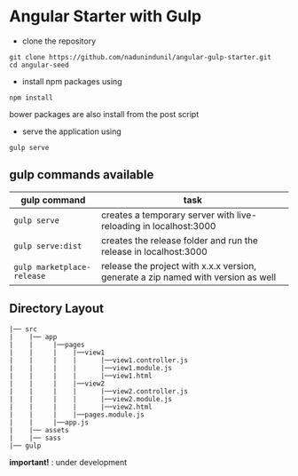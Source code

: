 # Angular Starter with Gulp

- clone the repository
```
git clone https://github.com/nadunindunil/angular-gulp-starter.git
cd angular-seed
```
- install npm packages using
 ```
npm install
```

bower packages are also install from the post script

- serve the application using
```
gulp serve
```

## gulp commands available

| **gulp command** | **task** |
|---|-------|
|  `gulp serve`  | creates a temporary server with live-reloading in localhost:3000|
|  `gulp serve:dist`  | creates the release folder and run the release in localhost:3000 |
|  `gulp marketplace-release`  | release the project with x.x.x version, generate a zip named with version as well |

## Directory Layout

```
|── src
|    |── app
|    |     |──pages
|    |     |    |──view1
|    |     |    |      |──view1.controller.js
|    |     |    |      |──view1.module.js
|    |     |    |      |──view1.html
|    |     |    |──view2
|    |     |    |      |──view2.controller.js
|    |     |    |      |──view2.module.js
|    |     |    |      |──view2.html
|    |     |    |──pages.module.js
|    |     |──app.js    
|    |── assets
|    |── sass
|── gulp
```

**important!** : under development
